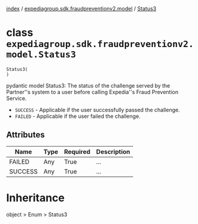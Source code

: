 [index](index.md) / [expediagroup.sdk.fraudpreventionv2.model](expediagroup.sdk.fraudpreventionv2.model.md) / [Status3](Status3.md)
# class `expediagroup.sdk.fraudpreventionv2.model.Status3`
```
Status3(
)
```

pydantic model Status3: The status of the challenge served by the Partner''s system to a user before calling Expedia''s Fraud Prevention Service.
- `SUCCESS` - Applicable if the user successfully passed the challenge.
- `FAILED` - Applicable if the user failed the challenge.



## Attributes
    
    
        
    
        
    

|   Name  | Type | Required | Description |
|---------|------|----------|-------------|
|  FAILED | Any  |   True   |     ...     |
| SUCCESS | Any  |   True   |     ...     |










# Inheritance
object > Enum > Status3